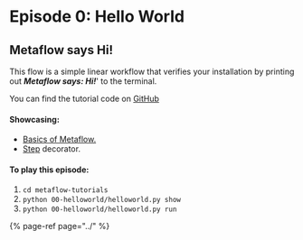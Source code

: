 # Episode 0: Hello World

## Metaflow says Hi!

This flow is a simple linear workflow that verifies your installation by printing out _**Metaflow says: Hi!**_' to the terminal.

You can find the tutorial code on [GitHub](https://github.com/Netflix/metaflow/tree/master/metaflow/tutorials/00-helloworld)

####  Showcasing:

* [Basics of Metaflow.](../../../metaflow/basics.md)
* [Step](../../../metaflow/basics.md#what-should-be-a-step) decorator.

####  To play this episode:

1. `cd metaflow-tutorials`
2. `python 00-helloworld/helloworld.py show`
3. `python 00-helloworld/helloworld.py run`

{% page-ref page="../" %}

